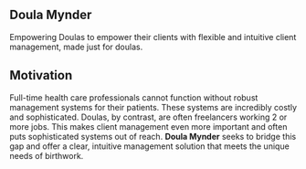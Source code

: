 ## Doula Mynder

Empowering Doulas to empower their clients with flexible and intuitive client management, made just for doulas.

## Motivation
Full-time health care professionals cannot function without robust management systems for their patients. These systems
are incredibly costly and sophisticated. Doulas, by contrast, are often freelancers working 2 or more jobs. This
makes client management even more important and often puts sophisticated systems out of reach. __Doula Mynder__ seeks to
bridge this gap and offer a clear, intuitive management solution that meets the unique needs of birthwork.
